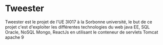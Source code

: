 # Tweester
Tweester est le projet de l'UE 3I017 à la Sorbonne université, le but de ce projet c'est d'exploiter les différentes technologies du web java EE, SQL Oracle, NoSQL Mongo, ReactJs en utilisant le conteneur de servlets Tomcat apache 9 
